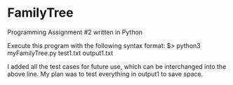 # FamilyTree
Programming Assignment #2 written in Python

Execute this program with the following syntax format:
  $> python3 myFamilyTree.py test1.txt output1.txt

I added all the test cases for future use, which can be interchanged into the above line. My plan was to test everything in output1 to save space. 
